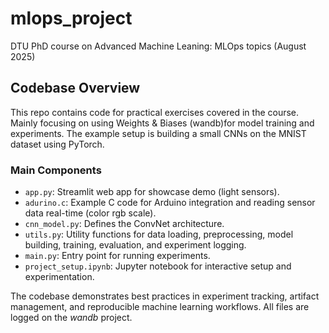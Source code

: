 # mlops_project
DTU PhD course on Advanced Machine Leaning: MLOps topics (August 2025)

## Codebase Overview

This repo contains code for practical exercises covered in the course. Mainly focusing on using Weights & Biases (wandb)for model training and experiments. The example setup is building a small CNNs on the MNIST dataset using PyTorch.


### Main Components
- `app.py`: Streamlit web app for showcase demo (light sensors).
- `adurino.c`: Example C code for Arduino integration and reading sensor data real-time (color rgb scale).
- `cnn_model.py`: Defines the ConvNet architecture.
- `utils.py`: Utility functions for data loading, preprocessing, model building, training, evaluation, and experiment logging.
- `main.py`: Entry point for running experiments.
- `project_setup.ipynb`: Jupyter notebook for interactive setup and experimentation.

The codebase demonstrates best practices in experiment tracking, artifact management, and reproducible machine learning workflows. All files are logged on the *wandb* project.  